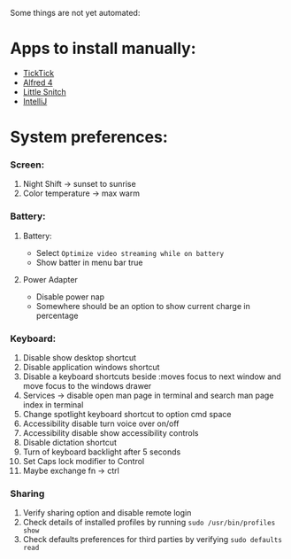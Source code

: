 
Some things are not yet automated:

# Apps to install manually:
- [TickTick](https://apps.apple.com/us/app/ticktick-to-do-list-remind/id966085870)
- [Alfred 4](https://www.alfredapp.com)
- [Little Snitch](https://www.obdev.at/)
- [IntelliJ](https://www.jetbrains.com)

# System preferences: 

### Screen:
1. Night Shift -> sunset to sunrise
2. Color temperature -> max warm

### Battery:
1. Battery:
    - Select `Optimize video streaming while on battery`
    - Show batter in menu bar true

2. Power Adapter
    - Disable power nap
    - Somewhere should be an option to show current charge in percentage


### Keyboard:
[comment]: <> (google for AppleSymbolicHotKeys)
1. Disable show desktop shortcut
2. Disable application windows shortcut
3. Disable a keyboard shortcuts beside :moves focus to next window and move focus to the windows drawer
4. Services -> disable open man page in terminal and search man page index in terminal
5. Change spotlight keyboard shortcut to option cmd space
6. Accessibility disable turn voice over on/off
7. Accessibility disable show accessibility controls
8. Disable dictation shortcut
9. Turn of keyboard backlight after 5 seconds
10. Set Caps lock modifier to Control
11. Maybe exchange fn -> ctrl


### Sharing
1. Verify sharing option and disable remote login
2. Check details of installed profiles by running `sudo /usr/bin/profiles show`
3. Check defaults preferences for third parties by verifying `sudo defaults read`

